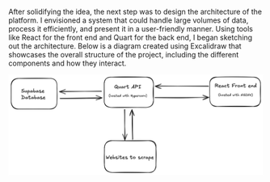 After solidifying the idea, the next step was to design the architecture of the platform. I envisioned a system that could handle large volumes of data, process it efficiently, and present it in a user-friendly manner. Using tools like React for the front end and Quart for the back end, I began sketching out the architecture. Below is a diagram created using Excalidraw that showcases the overall structure of the project, including the different components and how they interact.

![Diagram of Web Scraping Architecture](NetworkDiagram.png)
